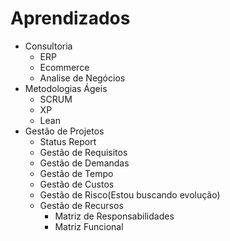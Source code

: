 # Aprendizados
* Consultoria
  * ERP
  * Ecommerce
  * Analise de Negócios
* Metodologias Ágeis 
  * SCRUM
  * XP
  * Lean
* Gestão de Projetos 
  * Status Report
  * Gestão de Requisitos
  * Gestão de Demandas
  * Gestão de Tempo
  * Gestão de Custos
  * Gestão de Risco(Estou buscando evolução)
  * Gestão de Recursos
    * Matriz de Responsabilidades
    * Matriz Funcional
